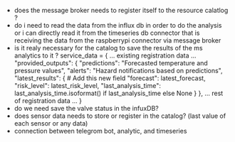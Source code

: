 - does the message broker needs to register itself to the resource calatlog ? 
- do i need to read the data from the influx db in order to do the analysis or i can directly read it from the timeseries db connector that is receiving the data from the raspberrypi connector via message broker
- is it realy necessary for the catalog to save the results of the ms analytics to it ? 
service_data = {
     ... existing registration data ...
    "provided_outputs": {
        "predictions": "Forecasted temperature and pressure values",
        "alerts": "Hazard notifications based on predictions",
        "latest_results": {  # Add this new field
            "forecast": latest_forecast,
            "risk_level": latest_risk_level,
            "last_analysis_time": last_analysis_time.isoformat() if last_analysis_time else None
        }
    },
     ... rest of registration data ...
}
- do we need save the valve status in the infuxDB?
- does sensor data needs to store or register in the catalog? (last value of each sensor or any data)
- connection between telegrom bot, analytic, and timeseries

